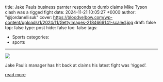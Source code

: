 title: Jake Pauls business parnter responds to dumb claims Mike Tyson clash was a rigged fight
date: 2024-11-21 10:05:27 +0000
author: "@jordanellisuk"
cover: https://bloodyelbow.com/wp-content/uploads/1/2024/11/GettyImages-2184669141-scaled.jpg
draft: false
top: false
type: post
hide: false
toc: false
tags:
  - Sports
categories:
  - sports
---

![](https://bloodyelbow.com/wp-content/uploads/1/2024/11/GettyImages-2184669141-scaled.jpg)

Jake Paul’s manager has hit back at claims his latest fight was ‘rigged’.

[read more](https://bloodyelbow.com/2024/11/21/jake-pauls-business-parnter-responds-to-dumb-claims-mike-tyson-clash-was-a-rigged-fight/)
